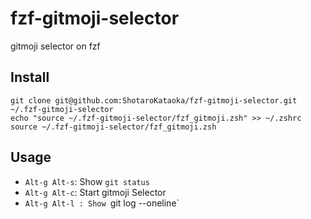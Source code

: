 # fzf-gitmoji-selector
gitmoji selector on fzf

## Install
```
git clone git@github.com:ShotaroKataoka/fzf-gitmoji-selector.git ~/.fzf-gitmoji-selector
echo "source ~/.fzf-gitmoji-selector/fzf_gitmoji.zsh" >> ~/.zshrc
source ~/.fzf-gitmoji-selector/fzf_gitmoji.zsh
```

## Usage
- `Alt-g Alt-s`: Show `git status`
- `Alt-g Alt-c`: Start gitmoji Selector
- `Alt-g Alt-l : Show `git log --oneline`
